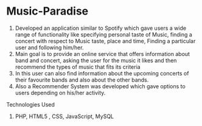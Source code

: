# Music-Paradise
1) Developed an application similar to Spotify which gave users a wide range of functionality
   like specifying personal taste of Music, finding a concert with respect to Music taste, place and time, 
   Finding a particular user and following him/her. 
2) Main goal is to provide an online service that offers information about band and concert, asking the user for the music it
   likes and then recommend the types of music that fits its criteria
3) In this user can also find information about the upcoming concerts of their favourite bands and
   also about the other bands.
4) Also a Recommender System was developed which gave options to users depending on his/her activity.


Technologies Used
1) PHP, HTML5 , CSS, JavaScript, MySQL

